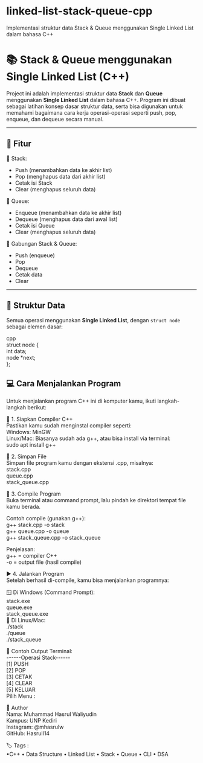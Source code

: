 # linked-list-stack-queue-cpp
Implementasi struktur data Stack &amp; Queue menggunakan Single Linked List dalam bahasa C++

# 📚 Stack & Queue menggunakan Single Linked List (C++)

Project ini adalah implementasi struktur data **Stack** dan **Queue** menggunakan **Single Linked List** dalam bahasa C++. Program ini dibuat sebagai latihan konsep dasar struktur data, serta bisa digunakan untuk memahami bagaimana cara kerja operasi-operasi seperti push, pop, enqueue, dan dequeue secara manual.

---

## 🚀 Fitur

🔹 Stack:
- Push (menambahkan data ke akhir list)
- Pop (menghapus data dari akhir list)
- Cetak isi Stack
- Clear (menghapus seluruh data)

🔹 Queue:
- Enqueue (menambahkan data ke akhir list)
- Dequeue (menghapus data dari awal list)
- Cetak isi Queue
- Clear (menghapus seluruh data)

🔹 Gabungan Stack & Queue:
- Push (enqueue)
- Pop
- Dequeue
- Cetak data
- Clear

---

## 🧠 Struktur Data

Semua operasi menggunakan **Single Linked List**, dengan `struct node` sebagai elemen dasar:  

cpp  
struct node {  
    int data;  
    node *next;  
};  


## 💻 Cara Menjalankan Program  
Untuk menjalankan program C++ ini di komputer kamu, ikuti langkah-langkah berikut:  
  
🔧 1. Siapkan Compiler C++  
Pastikan kamu sudah menginstal compiler seperti:  
Windows: MinGW  
Linux/Mac: Biasanya sudah ada g++, atau bisa install via terminal:  
  sudo apt install g++  

📁 2. Simpan File  
Simpan file program kamu dengan ekstensi .cpp, misalnya:  
stack.cpp  
queue.cpp  
stack_queue.cpp  
  
🧪 3. Compile Program  
Buka terminal atau command prompt, lalu pindah ke direktori tempat file kamu berada.  
  
Contoh compile (gunakan g++):  
  g++ stack.cpp -o stack  
  g++ queue.cpp -o queue  
  g++ stack_queue.cpp -o stack_queue  
      
Penjelasan:  
g++ = compiler C++  
-o = output file (hasil compile)  
  
▶️ 4. Jalankan Program  
Setelah berhasil di-compile, kamu bisa menjalankan programnya:  
  
🪟 Di Windows (Command Prompt):  
  stack.exe  
  queue.exe  
  stack_queue.exe  
🐧 Di Linux/Mac:  
  ./stack  
  ./queue  
  ./stack_queue  
  
📝 Contoh Output Terminal:  
  ------Operasi Stack------  
  [1] PUSH  
  [2] POP  
  [3] CETAK  
  [4] CLEAR  
  [5] KELUAR  
  Pilih Menu :  
  
👤 Author  
Nama: Muhammad Hasrul Waliyudin  
Kampus: UNP Kediri  
Instagram: @mhasrulw  
GitHub: Hasrull14  
  
    
🏷️ Tags :   
 •C++ • Data Structure • Linked List • Stack • Queue • CLI • DSA
